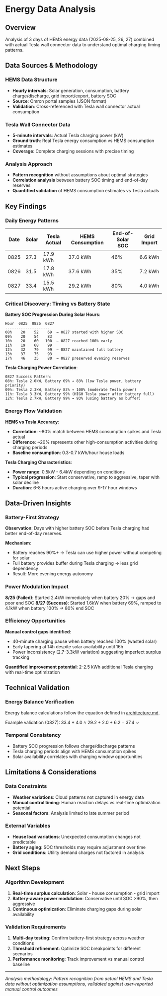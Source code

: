 # Energy Data Analysis

## Overview
Analysis of 3 days of HEMS energy data (2025-08-25, 26, 27) combined with actual Tesla wall connector data to understand optimal charging timing patterns.

## Data Sources & Methodology

### HEMS Data Structure
- **Hourly intervals**: Solar generation, consumption, battery charge/discharge, grid import/export, battery SOC
- **Source**: Omron portal samples (JSON format)
- **Validation**: Cross-referenced with Tesla wall connector actual consumption

### Tesla Wall Connector Data  
- **5-minute intervals**: Actual Tesla charging power (kW)
- **Ground truth**: Real Tesla energy consumption vs HEMS consumption estimates
- **Coverage**: Complete charging sessions with precise timing

### Analysis Approach
- **Pattern recognition** without assumptions about optimal strategies
- **Correlation analysis** between battery SOC timing and end-of-day reserves
- **Quantified validation** of HEMS consumption estimates vs Tesla actuals

## Key Findings

### Daily Energy Patterns

| Date | Solar | Tesla Actual | HEMS Consumption | End-of-Solar SOC | Grid Import |
|------|-------|-------------|------------------|------------------|-------------|
| 0825 | 27.3  | 17.9 kWh    | 37.0 kWh        | 46%              | 6.6 kWh     |
| 0826 | 31.5  | 17.8 kWh    | 37.6 kWh        | 35%              | 7.2 kWh     |
| 0827 | 33.4  | 15.5 kWh    | 29.2 kWh        | 80%              | 4.0 kWh     |

### Critical Discovery: Timing vs Battery State

**Battery SOC Progression During Solar Hours**:
```
Hour  0825  0826  0827
--------------------
08h    20    52    69  ← 0827 started with higher SOC
09h    20    54    83
10h    20    60   100  ← 0827 reached 100% early
11h    19    68    99
12h    32    79    99  ← 0827 maintained full battery
13h    37    75    93
17h    46    35    80  ← 0827 preserved evening reserves
```

**Tesla Charging Power Correlation**:
```
0827 Success Pattern:
08h: Tesla 2.0kW, Battery 69% → 83% (low Tesla power, battery priority)
09h: Tesla 2.3kW, Battery 83% → 100% (moderate Tesla power)
11h: Tesla 3.3kW, Battery 99% (HIGH Tesla power after battery full)
12h: Tesla 2.7kW, Battery 99% → 93% (using battery as buffer)
```

### Energy Flow Validation

**HEMS vs Tesla Accuracy**:
- **Correlation**: ~80% match between HEMS consumption spikes and Tesla actual
- **Difference**: ~20% represents other high-consumption activities during charging periods
- **Baseline consumption**: 0.3-0.7 kWh/hour house loads

**Tesla Charging Characteristics**:
- **Power range**: 0.5kW - 6.4kW depending on conditions
- **Typical progression**: Start conservative, ramp to aggressive, taper with solar decline
- **Duration**: 6-8 hours active charging over 9-17 hour windows

## Data-Driven Insights

### Battery-First Strategy
**Observation**: Days with higher battery SOC before Tesla charging had better end-of-day reserves.

**Mechanism**: 
- Battery reaches 90%+ → Tesla can use higher power without competing for solar
- Full battery provides buffer during Tesla charging → less grid dependency
- Result: More evening energy autonomy

### Power Modulation Impact
**8/25 (Failed)**: Started 2.4kW immediately when battery 20% → gaps and poor end SOC
**8/27 (Success)**: Started 1.6kW when battery 69%, ramped to 4.1kW when battery 100% → 80% end SOC

### Efficiency Opportunities
**Manual control gaps identified**:
- 40-minute charging pause when battery reached 100% (wasted solar)
- Early tapering at 14h despite solar availability until 16h
- Power inconsistency (2.7-3.3kW variation) suggesting imperfect surplus tracking

**Quantified improvement potential**: 2-2.5 kWh additional Tesla charging with real-time optimization

## Technical Validation

### Energy Balance Verification
Energy balance calculations follow the equation defined in [architecture.md](architecture.md#energy-balance-equation).

Example validation (0827): 33.4 + 4.0 ≈ 29.2 + 2.0 + 6.2 = 37.4 ✓

### Temporal Consistency
- Battery SOC progression follows charge/discharge patterns
- Tesla charging periods align with HEMS consumption spikes
- Solar availability correlates with charging window opportunities

## Limitations & Considerations

### Data Constraints
- **Weather variations**: Cloud patterns not captured in energy data
- **Manual control timing**: Human reaction delays vs real-time optimization potential  
- **Seasonal factors**: Analysis limited to late summer period

### External Variables
- **House load variations**: Unexpected consumption changes not predictable
- **Battery aging**: SOC thresholds may require adjustment over time
- **Grid conditions**: Utility demand charges not factored in analysis

## Next Steps

### Algorithm Development
1. **Real-time surplus calculation**: Solar - house consumption - grid import
2. **Battery-aware power modulation**: Conservative until SOC >90%, then aggressive
3. **Continuous optimization**: Eliminate charging gaps during solar availability

### Validation Requirements
1. **Multi-day testing**: Confirm battery-first strategy across weather conditions
2. **Threshold refinement**: Optimize SOC breakpoints for different scenarios  
3. **Performance monitoring**: Track improvement vs manual control baseline

---
*Analysis methodology: Pattern recognition from actual HEMS and Tesla data without optimization assumptions, validated against user-reported manual control outcomes*